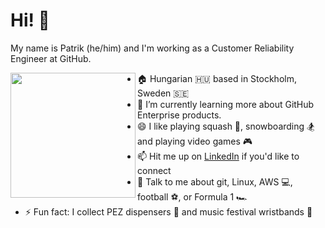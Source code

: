 # Hi! 👋

My name is Patrik (he/him) and I'm working as a Customer Reliability Engineer at GitHub.

<img align="left" width="200" src="https://user-images.githubusercontent.com/7755055/145540632-65b6bc2b-2720-44f9-bbee-35a577fead55.png">

- 🏠 Hungarian 🇭🇺 based in Stockholm, Sweden 🇸🇪
- 🌱 I’m currently learning more about GitHub Enterprise products.
- 😄 I like playing squash 🎾, snowboarding 🏂 and playing video games 🎮
- 📫 Hit me up on [LinkedIn](https://www.linkedin.com/in/patrikpolyak/) if you'd like to connect
- 💬 Talk to me about  git, Linux, AWS 💻, football ⚽, or Formula 1 🏎
- ⚡ Fun fact: I collect PEZ dispensers 🍬 and music festival wristbands 🎵

<!--
**patrikpolyak/patrikpolyak** is a ✨ _special_ ✨ repository because its `README.md` (this file) appears on your GitHub profile.

Here are some ideas to get you started:

- 🔭 I’m currently working on ...
- 🌱 I’m currently learning ...
- 👯 I’m looking to collaborate on ...
- 🤔 I’m looking for help with ...
- 💬 Ask me about ...
- 📫 How to reach me: ...
- 😄 Pronouns: ...
- ⚡ Fun fact: ...
-->
